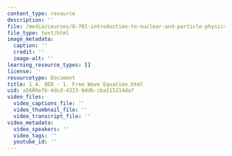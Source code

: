 ```yaml
---
content_type: resource
description: ''
file: /media/courses/8-701-introduction-to-nuclear-and-particle-physics-fall-2020/1_4-qed-1-free-wave-equation.html
file_type: text/html
image_metadata:
  caption: ''
  credit: ''
  image-alt: ''
learning_resource_types: []
license: ''
resourcetype: Document
title: 1_4. QED - 1. Free Wave Equation.html
uid: a5686e7b-4dcd-4323-9ddb-cba115214da7
video_files:
  video_captions_file: ''
  video_thumbnail_file: ''
  video_transcript_file: ''
video_metadata:
  video_speakers: ''
  video_tags: ''
  youtube_id: ''
---
```

